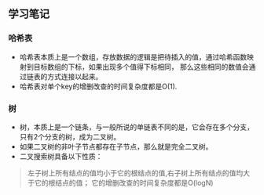 ## 学习笔记
### 哈希表

- 哈希表本质上是一个数组，存放数据的逻辑是把待插入的值，通过哈希函数映射到目标数组的下标，如果出现多个值得下标相同，
那么这些相同的数值会通过链表的方式连接以起来。
- 哈希表对单个key的增删改查的时间复杂度都是O(1).

### 树
- 树，本质上是一个链条，与一般所说的单链表不同的是，它会存在多个分支，只有2个分支的树，成为二叉树。
- 如果二叉树的非叶子节点都存在子节点，那么就是完全二叉树。
- 二叉搜索树具备以下性质：
> 左子树上所有结点的值均小于它的根结点的值,右子树上所有结点的值均大于它的根结点的值；
> 它的增删改查的时间复杂度都是O(logN)

